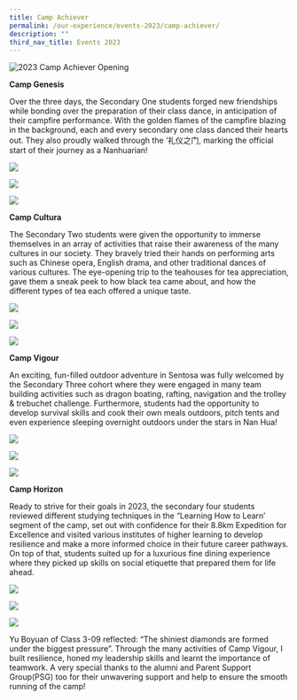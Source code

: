 ```yaml
---
title: Camp Achiever
permalink: /our-experience/events-2023/camp-achiever/
description: ""
third_nav_title: Events 2023
---
```




![2023 Camp Achiever Opening ](/images/camp%201.jpg)

**Camp Genesis**

Over the three days, the Secondary One students forged new friendships while bonding over the preparation of their class dance, in anticipation of their campfire performance. With the golden flames of the campfire blazing in the background, each and every secondary one class danced their hearts out. They also proudly walked through the ‘礼仪之门, marking the official start of their journey as a Nanhuarian!

![](/images/2023%20camp%203.jpg)

![](/images/2023%20camp%20genesis%204.jpg)

![](/images/2023%20camp%20genesis%20campfire%20performance.jpg)

**Camp Cultura**

The Secondary Two students were given the opportunity to immerse themselves in an array of activities that raise their awareness of the many cultures in our society. They bravely tried their hands on performing arts such as Chinese opera, English drama, and other traditional dances of various cultures. The eye-opening trip to the teahouses for tea appreciation, gave them a sneak peek to how black tea came about, and how the different types of tea each offered a unique taste.

![](/images/2023%20camp%20cultura%20dance.jpg)

![](/images/2023%20camp%20cultura%20tea%20appreciation.jpg)

![](/images/2023%20camp%20cultura%20hpv.jpg)

**Camp Vigour**

An exciting, fun-filled outdoor adventure in Sentosa was fully welcomed by the Secondary Three cohort where they were engaged in many team building activities such as dragon boating, rafting, navigation and the trolley & trebuchet challenge. Furthermore, students had the opportunity to develop survival skills and cook their own meals outdoors, pitch tents and even experience sleeping overnight outdoors under the stars in Nan Hua!

![](/images/2023%20camp%20vigour%20beach.jpg)

![](/images/camp%2013.jpg)

![](/images/2023%20camp%20vigour%20tent.jpg)

**Camp Horizon**

Ready to strive for their goals in 2023, the secondary four students reviewed different studying techniques in the “Learning How to Learn’ segment of the camp, set out with confidence for their 8.8km Expedition for Excellence and visited various institutes of higher learning to develop resilience and make a more informed choice in their future career pathways. On top of that, students suited up for a luxurious fine dining experience where they picked up skills on social etiquette that prepared them for life ahead.

![](/images/2023%20camp%20horizon%20visit%20to%20IHL.jpg)

![](/images/2023%20camp%20horizon%20fine%20dining.jpg)

![](/images/2023%20camp%20horizon%20exped.jpg)

Yu Boyuan of Class 3-09 reflected: “The shiniest diamonds are formed under the biggest pressure”. Through the many activities of Camp Vigour, I built resilience, honed my leadership skills and learnt the importance of teamwork. A very special thanks to the alumni and Parent Support Group(PSG) too for their unwavering support and help to ensure the smooth running of the camp!
